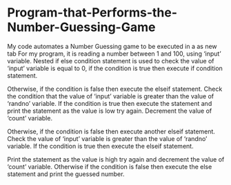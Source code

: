 # Program-that-Performs-the-Number-Guessing-Game
My code automates a Number Guessing game to be executed in a as new tab
 For my program, it is reading a number between 1 and 100, using ‘input’ variable. Nested if else condition statement is used to check the value of ‘input’ variable is equal to 0, if the condition is true then execute if condition statement.

Otherwise, if the condition is false then execute the elseif statement. Check the condition that the value of ‘input’ variable is greater than the value of ‘randno’ variable. If the condition is true then execute the statement and print the statement as the value is low try again. Decrement the value of ‘count’ variable.

Otherwise, if the condition is false then execute another elseif statement. Check the value of ‘input’ variable is greater than the value of ‘randno’ variable. If the condition is true then execute the elseif statement.

Print the statement as the value is high try again and decrement the value of ‘count’ variable. Otherwise if the condition is false then execute the else statement and print the guessed number.

